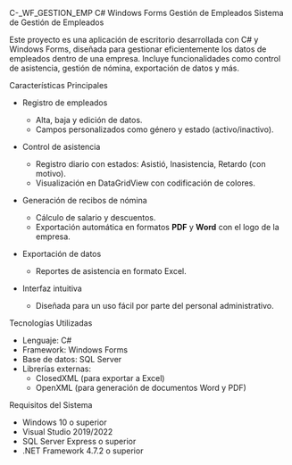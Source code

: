 C-_WF_GESTION_EMP
C# Windows Forms Gestión de Empleados
Sistema de Gestión de Empleados

Este proyecto es una aplicación de escritorio desarrollada con C# y Windows Forms, diseñada para gestionar eficientemente los datos de empleados dentro de una empresa. Incluye funcionalidades como control de asistencia, gestión de nómina, exportación de datos y más.

Características Principales

- Registro de empleados 
  - Alta, baja y edición de datos.
  - Campos personalizados como género y estado (activo/inactivo).

- Control de asistencia
  - Registro diario con estados: Asistió, Inasistencia, Retardo (con motivo).
  - Visualización en DataGridView con codificación de colores.

- Generación de recibos de nómina
  - Cálculo de salario y descuentos.
  - Exportación automática en formatos **PDF** y **Word** con el logo de la empresa.

- Exportación de datos
  - Reportes de asistencia en formato Excel.

- Interfaz intuitiva
  - Diseñada para un uso fácil por parte del personal administrativo.

Tecnologías Utilizadas

- Lenguaje: C#
- Framework: Windows Forms
- Base de datos: SQL Server
- Librerías externas:
  - ClosedXML (para exportar a Excel)
  - OpenXML (para generación de documentos Word y PDF)

Requisitos del Sistema

- Windows 10 o superior
- Visual Studio 2019/2022
- SQL Server Express o superior
- .NET Framework 4.7.2 o superior
